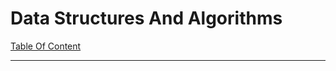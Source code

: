 # Data Structures And Algorithms

[Table Of Content](https://www.notion.so/Data-Structures-And-Algorithms-3286b405101e45cda30b7ac90746ab7f)

---
